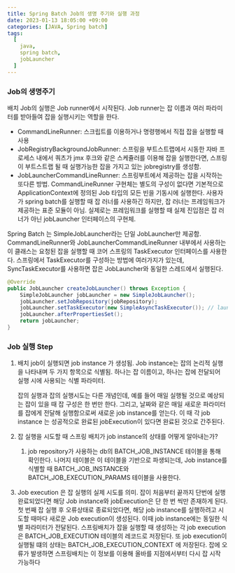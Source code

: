```yaml
---
title: Spring Batch Job의 생명 주기와 실행 과정
date: 2023-01-13 18:05:00 +09:00
categories: [JAVA, Spring batch]
tags:
  [
    java,
    spring batch,
    jobLauncher
  ]
---
```


### Job의 생명주기

배치 Job의 실행은 Job runner에서 시작된다. Job runner는 잡 이름과 여러 파라미터를 받아들여 잡을 실행시키는 역할을 한다. 

- CommandLineRunner: 스크립트를 이용하거나 명령행에서 직접 잡을 실행할 때 사용
- JobRegistryBackgroundJobRunner: 스프링을 부트스트랩에서 시동한 자바 프로세스 내에서 쿼츠가 jmx 후크와 같은 스케쥴러를 이용해 잡을 실행한다면, 스프링이 부트스트랩 될 때 실행가능한 잡을 가지고 있는 jobregistry를 생성함.
- JobLauncherCommandLineRunner: 스프링부트에서 제공하는 잡을 시작하는 또다른 방법. CommandLineRunner 구현체는 별도의 구성이 없다면 기본적으로 ApplicationContext에 정의된 Job 타입의 모든 빈을 기동시에 실행한다. 사용자가 spring batch를 실행할 때 잡 러너를 사용하긴 하지만, 잡 러너는 프레임워크가 제공하는 표준 모듈이 아님. 실제로는 프레임워크를 실행할 때 실제 진입점은 잡 러너가 아닌 jobLauncher 인터페이스의 구현체.

Spring Batch 는 SimpleJobLauncher라는 단일 JobLauncher만 제공함. CommandLineRunner와 JobLauncherCommandLineRunner 내부에서 사용하는 이 클래스는 요청된 잡을 실행할 때 코어 스프링의 TaskExecutor 인터페이스를 사용한다. 스프링에서 TaskExecutor를 구성하는 방법에 여러가지가 있는데, SyncTaskExecutor를 사용하면 잡은 JobLauncher와 동일한 스레드에서 실행된다.

```java
@Override
public JobLauncher createJobLauncher() throws Exception {
	SimpleJobLauncher jobLauncher = new SimpleJobLauncher();
	jobLauncher.setJobRepository(jobRepository);
	jobLauncher.setTaskExecutor(new SimpleAsyncTaskExecutor()); // launcher를 async로 호출(별도의 스레드에서 진행)
	jobLauncher.afterPropertiesSet();
	return jobLauncher;
}
```

### Job 실행 Step

1. 배치 job이 실행되면 job instance 가 생성됨. Job instance는 잡의 논리적 실행을 나타내며 두 가지 항목으로 식별됨. 하나는 잡 이름이고, 하나는 잡에 전달되어 실행 시에 사용되는 식별 파라미터.
    
    잡의 실행과 잡의 실행시도는 다른 개념인데, 예를 들어 매일 실행될 것으로 예상되는 잡이 있을 때 잡 구성은 한 번만 한다. 그리고, 날짜와 같은 매일 새로운 파라미터를 잡에게 전달해 실행함으로써 새로운 job instance를 얻는다. 이 때 각 job instance 는 성공적으로 완료된 jobExecution이 있다면 완료된 것으로 간주된다.
    
2. 잡 실행을 시도할 때 스프링 배치가 job instance의 상태를 어떻게 알아내는가?
    1. job repository가 사용하는 db의 BATCH_JOB_INSTANCE 테이블을 통해 확인한다. 나머지 테이블은 이 테이블을 기반으로 파생되는데, Job instance를 식별할 때 BATCH_JOB_INSTANCE와 BATCH_JOB_EXECUTION_PARAMS 테이블을 사용한다.
3. Job execution 은 잡 실행의 실제 시도를 의미. 잡이 처음부터 끝까지 단번에 실행 완료되었다면 해당 Job instance와 jobExecution은 단 한 번 씩만 존재하게 된다. 첫 번째 잡 실행 후 오류상태로 종료되었다면, 해당 job instance를 실행하려고 시도할 때마다 새로운 Job execution이 생성된다. 이때 job instance에는 동일한 식별 파라미터가 전달된다. 스프링배치가 잡을 실행할 때 생성하는 각 job execution은 BATCH_JOB_EXECUTION 테이블의 레코드로 저장된다. 또 job execution이 실행될 떄의 상태는 BATCH_JOB_EXECUTION_CONTEXT 에 저장된다. 잡에 오류가 발생하면 스프링배치는 이 정보를 이용해 올바를 지점에서부터 다시 잡 시작 가능하다
